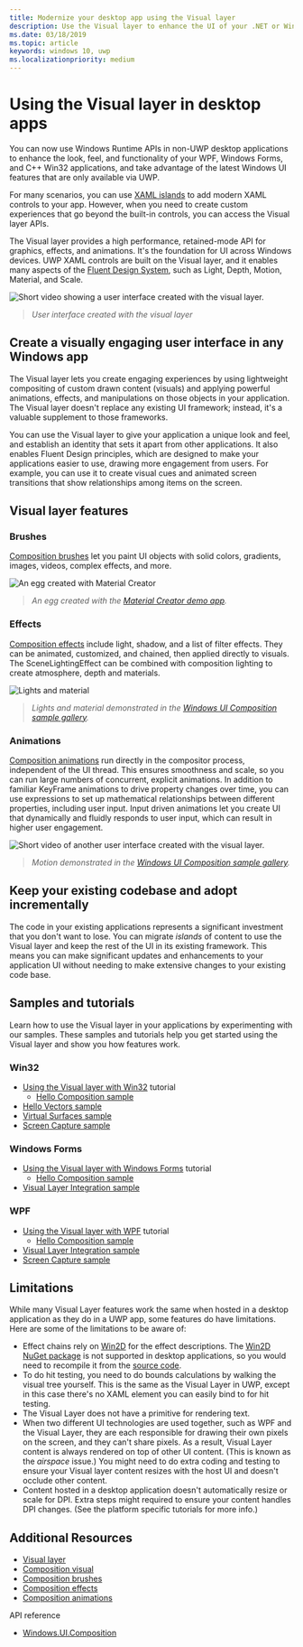 ```yaml
---
title: Modernize your desktop app using the Visual layer
description: Use the Visual layer to enhance the UI of your .NET or Win32 desktop app.
ms.date: 03/18/2019
ms.topic: article
keywords: windows 10, uwp
ms.localizationpriority: medium
---
```


# Using the Visual layer in desktop apps

You can now use Windows Runtime APIs in non-UWP desktop applications to enhance the look, feel, and functionality of your WPF, Windows Forms, and C++ Win32 applications, and take advantage of the latest Windows UI features that are only available via UWP.

For many scenarios, you can use [XAML islands](../xaml-islands/xaml-islands.md) to add modern XAML controls to your app. However, when you need to create custom experiences that go beyond the built-in controls, you can access the Visual layer APIs.

The Visual layer provides a high performance, retained-mode API for graphics, effects, and animations. It's the foundation for UI across Windows devices. UWP XAML controls are built on the Visual layer, and it enables many aspects of the [Fluent Design System](/windows/uwp/design/fluent-design-system/index), such as Light, Depth, Motion, Material, and Scale.

![Short video showing a user interface created with the visual layer.](../images/visual-layer-interop/pull-to-animate.gif)

> _User interface created with the visual layer_

## Create a visually engaging user interface in any Windows app

The Visual layer lets you create engaging experiences by using lightweight compositing of custom drawn content (visuals) and applying powerful animations, effects, and manipulations on those objects in your application. The Visual layer doesn't replace any existing UI framework; instead, it's a valuable supplement to those frameworks.

You can use the Visual layer to give your application a unique look and feel, and establish an identity that sets it apart from other applications. It also enables Fluent Design principles, which are designed to make your applications easier to use, drawing more engagement from users. For example, you can use it to create visual cues and animated screen transitions that show relationships among items on the screen.

## Visual layer features

### Brushes

[Composition brushes](/windows/uwp/composition/composition-brushes) let you paint UI objects with solid colors, gradients, images, videos, complex effects, and more.

![An egg created with Material Creator](../images/visual-layer-interop/egg.gif)

> _An egg created with the [Material Creator demo app](https://github.com/Microsoft/WindowsCompositionSamples/tree/master/Demos/MaterialCreator)._

### Effects

[Composition effects](/windows/uwp/composition/composition-effects) include light, shadow, and a list of filter effects. They can be animated, customized, and chained, then applied directly to visuals. The SceneLightingEffect can be combined with composition lighting to create atmosphere, depth and materials.

![Lights and material](../images/visual-layer-interop/light-interop.gif)

> _Lights and material demonstrated in the [Windows UI Composition sample gallery](https://github.com/Microsoft/WindowsCompositionSamples/tree/master/SampleGallery)._

### Animations

[Composition animations](/windows/uwp/composition/composition-animation) run directly in the compositor process, independent of the UI thread. This ensures smoothness and scale, so you can run large numbers of concurrent, explicit animations. In addition to familiar KeyFrame animations to drive property changes over time, you can use expressions to set up mathematical relationships between different properties, including user input. Input driven animations let you create UI that dynamically and fluidly responds to user input, which can result in higher user engagement.

![Short video of another user interface created with the visual layer.](../images/visual-layer-interop/swipe-scroller.gif)

> _Motion demonstrated in the [Windows UI Composition sample gallery](https://github.com/Microsoft/WindowsCompositionSamples/tree/master/SampleGallery)._

## Keep your existing codebase and adopt incrementally

The code in your existing applications represents a significant investment that you don't want to lose. You can migrate _islands_ of content to use the Visual layer and keep the rest of the UI in its existing framework. This means you can make significant updates and enhancements to your application UI without needing to make extensive changes to your existing code base.

## Samples and tutorials

Learn how to use the Visual layer in your applications by experimenting with our samples. These samples and tutorials help you get started using the Visual layer and show you how features work.

### Win32

- [Using the Visual layer with Win32](using-the-visual-layer-with-win32.md) tutorial
  - [Hello Composition sample](https://github.com/Microsoft/Windows.UI.Composition-Win32-Samples/tree/master/cpp/HelloComposition)
- [Hello Vectors sample](https://github.com/Microsoft/Windows.UI.Composition-Win32-Samples/tree/master/cpp/HelloVectors)
- [Virtual Surfaces sample](https://github.com/Microsoft/Windows.UI.Composition-Win32-Samples/tree/master/cpp/VirtualSurfaces)
- [Screen Capture sample](https://github.com/Microsoft/Windows.UI.Composition-Win32-Samples/tree/master/cpp/ScreenCaptureforHWND)

### Windows Forms

- [Using the Visual layer with Windows Forms](using-the-visual-layer-with-windows-forms.md) tutorial
  - [Hello Composition sample](https://github.com/Microsoft/Windows.UI.Composition-Win32-Samples/tree/master/dotnet/WinForms/HelloComposition)
- [Visual Layer Integration sample](https://github.com/Microsoft/Windows.UI.Composition-Win32-Samples/tree/master/dotnet/WinForms/VisualLayerIntegration)

### WPF

- [Using the Visual layer with WPF](using-the-visual-layer-with-wpf.md) tutorial
  - [Hello Composition sample](https://github.com/Microsoft/Windows.UI.Composition-Win32-Samples/tree/master/dotnet/WPF/HelloComposition)
- [Visual Layer Integration sample](https://github.com/Microsoft/Windows.UI.Composition-Win32-Samples/tree/master/dotnet/WPF/VisualLayerIntegration)
- [Screen Capture sample](https://github.com/Microsoft/Windows.UI.Composition-Win32-Samples/tree/master/dotnet/WPF/ScreenCapture)

## Limitations

While many Visual Layer features work the same when hosted in a desktop application as they do in a UWP app, some features do have limitations. Here are some of the limitations to be aware of:

- Effect chains rely on [Win2D](https://microsoft.github.io/Win2D/html/Introduction.htm) for the effect descriptions. The [Win2D NuGet package](https://www.nuget.org/packages/Win2D.uwp) is not supported in desktop applications, so you would need to recompile it from the [source code](https://github.com/Microsoft/Win2D).
- To do hit testing, you need to do bounds calculations by walking the visual tree yourself. This is the same as the Visual Layer in UWP, except in this case there's no XAML element you can easily bind to for hit testing.
- The Visual Layer does not have a primitive for rendering text.
- When two different UI technologies are used together, such as WPF and the Visual Layer, they are each responsible for drawing their own pixels on the screen, and they can't share pixels. As a result, Visual Layer content is always rendered on top of other UI content. (This is known as the _airspace_ issue.) You might need to do extra coding and testing to ensure your Visual layer content resizes with the host UI and doesn't occlude other content.
- Content hosted in a desktop application doesn't automatically resize or scale for DPI. Extra steps might required to ensure your content handles DPI changes. (See the platform specific tutorials for more info.)

## Additional Resources

- [Visual layer](/windows/uwp/composition/visual-layer)
- [Composition visual](/windows/uwp/composition/composition-visual-tree)
- [Composition brushes](/windows/uwp/composition/composition-brushes)
- [Composition effects](/windows/uwp/composition/composition-effects)
- [Composition animations](/windows/uwp/composition/composition-animation)

API reference

- [Windows.UI.Composition](/uwp/api/Windows.UI.Composition)